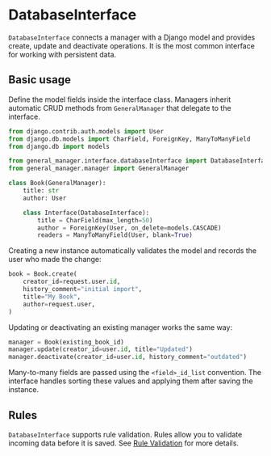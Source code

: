 # DatabaseInterface

`DatabaseInterface` connects a manager with a Django model and provides create, update and deactivate operations. It is the most common interface for working with persistent data.

## Basic usage

Define the model fields inside the interface class. Managers inherit automatic CRUD methods from `GeneralManager` that delegate to the interface.

```python
from django.contrib.auth.models import User
from django.db.models import CharField, ForeignKey, ManyToManyField
from django.db import models

from general_manager.interface.databaseInterface import DatabaseInterface
from general_manager.manager import GeneralManager

class Book(GeneralManager):
    title: str
    author: User

    class Interface(DatabaseInterface):
        title = CharField(max_length=50)
        author = ForeignKey(User, on_delete=models.CASCADE)
        readers = ManyToManyField(User, blank=True)
```

Creating a new instance automatically validates the model and records the user who made the change:

```python
book = Book.create(
    creator_id=request.user.id,
    history_comment="initial import",
    title="My Book",
    author=request.user,
)
```

Updating or deactivating an existing manager works the same way:

```python
manager = Book(existing_book_id)
manager.update(creator_id=user.id, title="Updated")
manager.deactivate(creator_id=user.id, history_comment="outdated")
```

Many-to-many fields are passed using the `<field>_id_list` convention. The interface handles sorting these values and applying them after saving the instance.

## Rules

`DatabaseInterface` supports rule validation. Rules allow you to validate incoming data before it is saved. See [Rule Validation](Rules.md) for more details.
